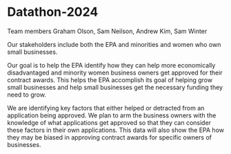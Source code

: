 # Datathon-2024
Team members Graham Olson, Sam Neilson, Andrew Kim, Sam Winter

Our stakeholders include both the EPA and minorities and women who own small businesses.

Our goal is to help the EPA identify how they can help more economically disadvantaged and minority women business owners get approved for their contract awards. This helps the EPA accomplish its goal of helping grow small businesses and help small businesses get the necessary funding they need to grow.

We are identifying key factors that either helped or detracted from an application being approved. We plan to arm the business owners with the knowledge of what applications get approved so that they can consider these factors in their own applications. This data will also show the EPA how they may be biased in approving contract awards for specific owners of businesses.
